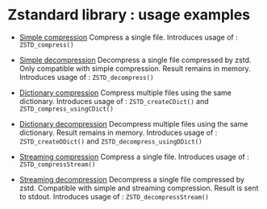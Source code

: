 Zstandard library : usage examples
==================================

- [Simple compression](simple_compression.c)
  Compress a single file.
  Introduces usage of : `ZSTD_compress()`

- [Simple decompression](simple_decompression.c)
  Decompress a single file compressed by zstd.
  Only compatible with simple compression.
  Result remains in memory.
  Introduces usage of : `ZSTD_decompress()`

- [Dictionary compression](dictionary_compression.c)
  Compress multiple files using the same dictionary.
  Introduces usage of : `ZSTD_createCDict()` and `ZSTD_compress_usingCDict()`

- [Dictionary decompression](dictionary_decompression.c)
  Decompress multiple files using the same dictionary.
  Result remains in memory.
  Introduces usage of : `ZSTD_createDDict()` and `ZSTD_decompress_usingDDict()`

- [Streaming compression](streaming_compression.c)
  Compress a single file.
  Introduces usage of : `ZSTD_compressStream()`

- [Streaming decompression](streaming_decompression.c)
  Decompress a single file compressed by zstd.
  Compatible with simple and streaming compression.
  Result is sent to stdout.
  Introduces usage of : `ZSTD_decompressStream()`
